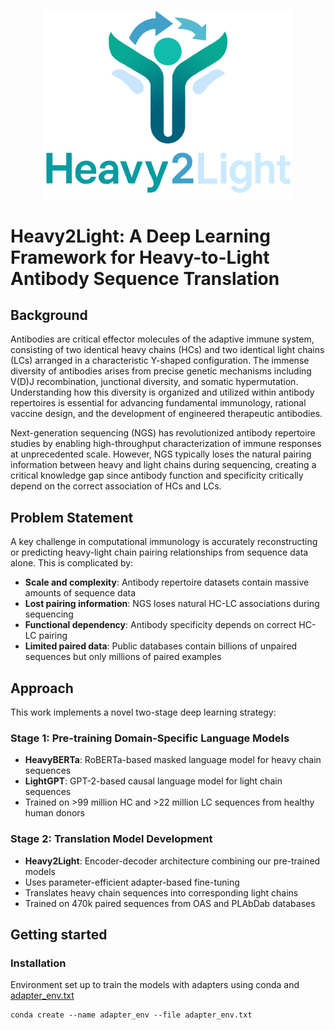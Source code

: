 <p align="center">
  <img src="logo.png" alt="logo" width="400" />
</p>

# Heavy2Light: A Deep Learning Framework for Heavy-to-Light Antibody Sequence Translation

## Background

Antibodies are critical effector molecules of the adaptive immune system, consisting of two identical heavy chains (HCs) and two identical light chains (LCs) arranged in a characteristic Y-shaped configuration. The immense diversity of antibodies arises from precise genetic mechanisms including V(D)J recombination, junctional diversity, and somatic hypermutation. Understanding how this diversity is organized and utilized within antibody repertoires is essential for advancing fundamental immunology, rational vaccine design, and the development of engineered therapeutic antibodies.

Next-generation sequencing (NGS) has revolutionized antibody repertoire studies by enabling high-throughput characterization of immune responses at unprecedented scale. However, NGS typically loses the natural pairing information between heavy and light chains during sequencing, creating a critical knowledge gap since antibody function and specificity critically depend on the correct association of HCs and LCs.

## Problem Statement

A key challenge in computational immunology is accurately reconstructing or predicting heavy-light chain pairing relationships from sequence data alone. This is complicated by:

- **Scale and complexity**: Antibody repertoire datasets contain massive amounts of sequence data
- **Lost pairing information**: NGS loses natural HC-LC associations during sequencing
- **Functional dependency**: Antibody specificity depends on correct HC-LC pairing
- **Limited paired data**: Public databases contain billions of unpaired sequences but only millions of paired examples

## Approach

This work implements a novel two-stage deep learning strategy:

### Stage 1: Pre-training Domain-Specific Language Models
- **HeavyBERTa**: RoBERTa-based masked language model for heavy chain sequences
- **LightGPT**: GPT-2-based causal language model for light chain sequences
- Trained on >99 million HC and >22 million LC sequences from healthy human donors

### Stage 2: Translation Model Development
- **Heavy2Light**: Encoder-decoder architecture combining our pre-trained models
- Uses parameter-efficient adapter-based fine-tuning
- Translates heavy chain sequences into corresponding light chains
- Trained on 470k paired sequences from OAS and PLAbDab databases

## Getting started
### Installation  
Environment set up to train the models with adapters using conda and [adapter_env.txt](environments/adapter_env.txt)  
```
conda create --name adapter_env --file adapter_env.txt
```
